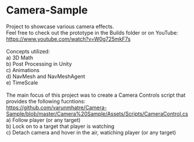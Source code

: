 # Camera-Sample

Project to showcase various camera effects. <br>
Feel free to check out the prototype in the Builds folder or on YouTube:<br>
https://www.youtube.com/watch?v=W0g725mkF7s
<br><br>
Concepts utilized:<br>
a) 3D Math<br>
b) Post Processing in Unity<br>
c) Animations<br>
d) NavMesh and NavMeshAgent<br>
e) TimeScale<br>
<br>
The main focus of this project was to create a Camera Controls script that provides the following fucntions:<br>
https://github.com/varunmhatre/Camera-Sample/blob/master/Camera%20Sample/Assets/Scripts/CameraControl.cs <br>
a) Follow player (or any target)<br>
b) Lock on to a target that player is watching<br>
c) Detach camera and hover in the air, watiching player (or any target)
